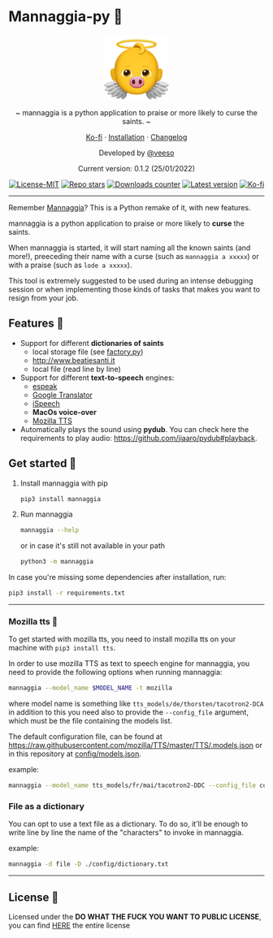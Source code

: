 # Mannaggia-py 👼

<p align="center">
  <img src="/assets/logo.png" width="128" height="128" />
</p>

<p align="center">~ mannaggia is a python application to praise or more likely to curse the saints. ~</p>
<p align="center">
  <a href="https://ko-fi.com/veeso" target="_blank">Ko-fi</a>
  ·
  <a href="#get-started-">Installation</a>
  ·
  <a href="CHANGELOG.md" target="_blank">Changelog</a>
</p>

<p align="center">Developed by <a href="https://veeso.github.io/" target="_blank">@veeso</a></p>
<p align="center">Current version: 0.1.2 (25/01/2022)</p>

<p align="center">
  <a href="https://opensource.org/licenses/MIT"
    ><img
      src="https://img.shields.io/badge/License-MIT-teal.svg"
      alt="License-MIT"
  /></a>
  <a href="https://github.com/veeso/mannaggia-py/stargazers"
    ><img
      src="https://img.shields.io/github/stars/veeso/mannaggia-py.svg"
      alt="Repo stars"
  /></a>
  <a href="https://pepy.tech/project/mannaggia"
    ><img
      src="https://pepy.tech/badge/mannaggia"
      alt="Downloads counter"
  /></a>
  <a href="https://pypi.org/project/mannaggia/"
    ><img
      src="https://badge.fury.io/py/mannaggia.svg"
      alt="Latest version"
  /></a>
  <a href="https://ko-fi.com/veeso">
    <img
      src="https://img.shields.io/badge/donate-ko--fi-red"
      alt="Ko-fi"
  /></a>
</p>

---

Remember [Mannaggia](https://github.com/LegolasTheElf/mannaggia)? This is a Python remake of it, with new features.

mannaggia is a python application to praise or more likely to **curse** the saints.

When mannaggia is started, it will start naming all the known saints (and more!), preeceding their name with a curse (such as `mannaggia a xxxxx`) or with a praise (such as `lode a xxxxx`).

 This tool is extremely suggested to be used during an intense debugging session or when implementing those kinds of tasks that makes you want to resign from your job.

## Features 🐷

- Support for different **dictionaries of saints**
  - local storage file (see [factory.py](mannaggia/santi/factory.py))
  - <http://www.beatiesanti.it>
  - local file (read line by line)
- Support for different **text-to-speech** engines:
  - [espeak](http://espeak.sourceforge.net/)
  - [Google Translator](https://translate.google.it)
  - [iSpeech](http://www.ispeech.org)
  - **MacOs voice-over**
  - [Mozilla TTS](https://github.com/mozilla/TTS)
- Automatically plays the sound using **pydub**. You can check here the requirements to play audio: <https://github.com/jiaaro/pydub#playback>.

## Get started 🚀

1. Install mannaggia with pip

    ```sh
    pip3 install mannaggia
    ```

2. Run mannaggia

    ```sh
    mannaggia --help
    ```

    or in case it's still not available in your path

    ```sh
    python3 -m mannaggia
    ```

In case you're missing some dependencies after installation, run:

```sh
pip3 install -r requirements.txt
```

---

### Mozilla tts 🦊

To get started with mozilla tts, you need to install mozilla tts on your machine with `pip3 install tts`.

In order to use mozilla TTS as text to speech engine for mannaggia, you need to provide the following options when running mannaggia:

```sh
mannaggia --model_name $MODEL_NAME -t mozilla
```

where model name is something like `tts_models/de/thorsten/tacotron2-DCA` in addition to this you need also to provide the `--config_file` argument, which must be the file containing the models list.

The default configuration file, can be found at <https://raw.githubusercontent.com/mozilla/TTS/master/TTS/.models.json> or in this repository at [config/models.json](config/models.json).

example:

```sh
mannaggia --model_name tts_models/fr/mai/tacotron2-DDC --config_file config/models.json -t mozilla --prefix "Va te faire enculer"
```

### File as a dictionary

You can opt to use a text file as a dictionary. To do so, it'll be enough to write line by line the name of the "characters" to invoke in mannaggia.

example:

```sh
mannaggia -d file -D ./config/dictionary.txt
```

---

## License 📜

Licensed under the **DO WHAT THE FUCK YOU WANT TO PUBLIC LICENSE**, you can find [HERE](LICENSE) the entire license
